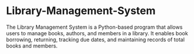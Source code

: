 # Library-Management-System
The Library Management System is a Python-based program that allows users to manage books, authors, and members in a library. It enables book borrowing, returning, tracking due dates, and maintaining records of total books and members.
